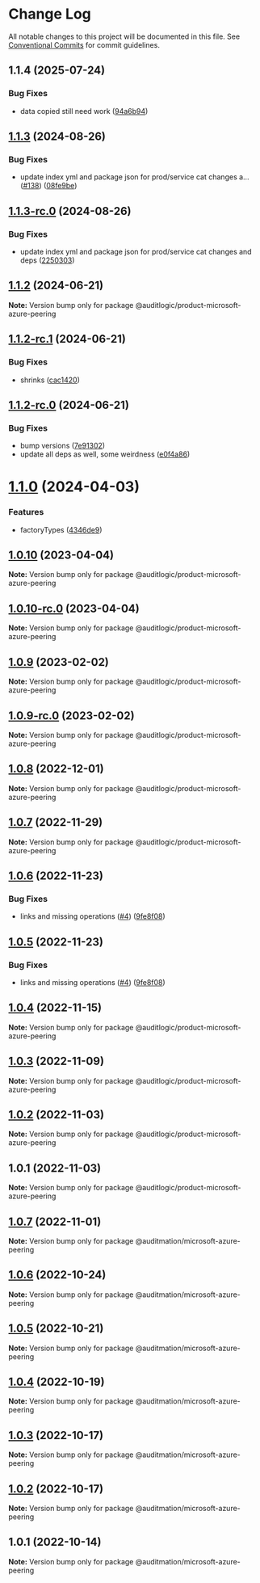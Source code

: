 # Change Log

All notable changes to this project will be documented in this file.
See [Conventional Commits](https://conventionalcommits.org) for commit guidelines.

## 1.1.4 (2025-07-24)


### Bug Fixes

* data copied still need work ([94a6b94](https://github.com/zerobias-org/product/commit/94a6b942fb0516367548599d739529536132755a))





## [1.1.3](https://github.com/auditlogic/product/compare/@auditlogic/product-microsoft-azure-peering@1.1.2...@auditlogic/product-microsoft-azure-peering@1.1.3) (2024-08-26)


### Bug Fixes

* update index yml and package json for prod/service cat changes a… ([#138](https://github.com/auditlogic/product/issues/138)) ([08fe9be](https://github.com/auditlogic/product/commit/08fe9beb1c8457462a19bc69caa02e6212d97e1a))





## [1.1.3-rc.0](https://github.com/auditlogic/product/compare/@auditlogic/product-microsoft-azure-peering@1.1.2...@auditlogic/product-microsoft-azure-peering@1.1.3-rc.0) (2024-08-26)


### Bug Fixes

* update index yml and package json for prod/service cat changes and deps ([2250303](https://github.com/auditlogic/product/commit/225030363a363608240135b7ebed386b28f01e4b))





## [1.1.2](https://github.com/auditlogic/product/compare/@auditlogic/product-microsoft-azure-peering@1.1.2-rc.1...@auditlogic/product-microsoft-azure-peering@1.1.2) (2024-06-21)

**Note:** Version bump only for package @auditlogic/product-microsoft-azure-peering





## [1.1.2-rc.1](https://github.com/auditlogic/product/compare/@auditlogic/product-microsoft-azure-peering@1.1.2-rc.0...@auditlogic/product-microsoft-azure-peering@1.1.2-rc.1) (2024-06-21)


### Bug Fixes

* shrinks ([cac1420](https://github.com/auditlogic/product/commit/cac14200fefcd8183ab69fe89a47bd3f70f563e9))





## [1.1.2-rc.0](https://github.com/auditlogic/product/compare/@auditlogic/product-microsoft-azure-peering@1.1.0...@auditlogic/product-microsoft-azure-peering@1.1.2-rc.0) (2024-06-21)


### Bug Fixes

* bump versions ([7e91302](https://github.com/auditlogic/product/commit/7e913023b8b312150ed7762c32fbbe616be71de5))
* update all deps as well, some weirdness ([e0f4a86](https://github.com/auditlogic/product/commit/e0f4a864714e2d3de6bbf3da014d5312fe53be2f))





# [1.1.0](https://github.com/auditlogic/product/compare/@auditlogic/product-microsoft-azure-peering@1.0.10...@auditlogic/product-microsoft-azure-peering@1.1.0) (2024-04-03)


### Features

* factoryTypes ([4346de9](https://github.com/auditlogic/product/commit/4346de92693aee892fccf725338ffc7b80ab182b))





## [1.0.10](https://github.com/auditlogic/product/compare/@auditlogic/product-microsoft-azure-peering@1.0.9...@auditlogic/product-microsoft-azure-peering@1.0.10) (2023-04-04)

**Note:** Version bump only for package @auditlogic/product-microsoft-azure-peering





## [1.0.10-rc.0](https://github.com/auditlogic/product/compare/@auditlogic/product-microsoft-azure-peering@1.0.9...@auditlogic/product-microsoft-azure-peering@1.0.10-rc.0) (2023-04-04)

**Note:** Version bump only for package @auditlogic/product-microsoft-azure-peering





## [1.0.9](https://github.com/auditlogic/product/compare/@auditlogic/product-microsoft-azure-peering@1.0.8...@auditlogic/product-microsoft-azure-peering@1.0.9) (2023-02-02)

**Note:** Version bump only for package @auditlogic/product-microsoft-azure-peering





## [1.0.9-rc.0](https://github.com/auditlogic/product/compare/@auditlogic/product-microsoft-azure-peering@1.0.8...@auditlogic/product-microsoft-azure-peering@1.0.9-rc.0) (2023-02-02)

**Note:** Version bump only for package @auditlogic/product-microsoft-azure-peering





## [1.0.8](https://github.com/auditlogic/product/compare/@auditlogic/product-microsoft-azure-peering@1.0.7...@auditlogic/product-microsoft-azure-peering@1.0.8) (2022-12-01)

**Note:** Version bump only for package @auditlogic/product-microsoft-azure-peering





## [1.0.7](https://github.com/auditlogic/product/compare/@auditlogic/product-microsoft-azure-peering@1.0.6...@auditlogic/product-microsoft-azure-peering@1.0.7) (2022-11-29)

**Note:** Version bump only for package @auditlogic/product-microsoft-azure-peering





## [1.0.6](https://github.com/auditlogic/product/compare/@auditlogic/product-microsoft-azure-peering@1.0.4...@auditlogic/product-microsoft-azure-peering@1.0.6) (2022-11-23)


### Bug Fixes

* links and missing operations ([#4](https://github.com/auditlogic/product/issues/4)) ([9fe8f08](https://github.com/auditlogic/product/commit/9fe8f08fe7c57fdb79f991ac35bd6ac2e7dcad38))





## [1.0.5](https://github.com/auditlogic/product/compare/@auditlogic/product-microsoft-azure-peering@1.0.4...@auditlogic/product-microsoft-azure-peering@1.0.5) (2022-11-23)


### Bug Fixes

* links and missing operations ([#4](https://github.com/auditlogic/product/issues/4)) ([9fe8f08](https://github.com/auditlogic/product/commit/9fe8f08fe7c57fdb79f991ac35bd6ac2e7dcad38))





## [1.0.4](https://github.com/auditlogic/product/compare/@auditlogic/product-microsoft-azure-peering@1.0.3...@auditlogic/product-microsoft-azure-peering@1.0.4) (2022-11-15)

**Note:** Version bump only for package @auditlogic/product-microsoft-azure-peering





## [1.0.3](https://github.com/auditlogic/product/compare/@auditlogic/product-microsoft-azure-peering@1.0.2...@auditlogic/product-microsoft-azure-peering@1.0.3) (2022-11-09)

**Note:** Version bump only for package @auditlogic/product-microsoft-azure-peering





## [1.0.2](https://github.com/auditlogic/product/compare/@auditlogic/product-microsoft-azure-peering@1.0.1...@auditlogic/product-microsoft-azure-peering@1.0.2) (2022-11-03)

**Note:** Version bump only for package @auditlogic/product-microsoft-azure-peering





## 1.0.1 (2022-11-03)

**Note:** Version bump only for package @auditlogic/product-microsoft-azure-peering





## [1.0.7](https://github.com/auditmation/store-content/compare/@auditmation/microsoft-azure-peering@1.0.6...@auditmation/microsoft-azure-peering@1.0.7) (2022-11-01)

**Note:** Version bump only for package @auditmation/microsoft-azure-peering





## [1.0.6](https://github.com/auditmation/store-content/compare/@auditmation/microsoft-azure-peering@1.0.5...@auditmation/microsoft-azure-peering@1.0.6) (2022-10-24)

**Note:** Version bump only for package @auditmation/microsoft-azure-peering





## [1.0.5](https://github.com/auditmation/store-content/compare/@auditmation/microsoft-azure-peering@1.0.4...@auditmation/microsoft-azure-peering@1.0.5) (2022-10-21)

**Note:** Version bump only for package @auditmation/microsoft-azure-peering





## [1.0.4](https://github.com/auditmation/store-content/compare/@auditmation/microsoft-azure-peering@1.0.3...@auditmation/microsoft-azure-peering@1.0.4) (2022-10-19)

**Note:** Version bump only for package @auditmation/microsoft-azure-peering





## [1.0.3](https://github.com/auditmation/store-content/compare/@auditmation/microsoft-azure-peering@1.0.2...@auditmation/microsoft-azure-peering@1.0.3) (2022-10-17)

**Note:** Version bump only for package @auditmation/microsoft-azure-peering





## [1.0.2](https://github.com/auditmation/store-content/compare/@auditmation/microsoft-azure-peering@1.0.1...@auditmation/microsoft-azure-peering@1.0.2) (2022-10-17)

**Note:** Version bump only for package @auditmation/microsoft-azure-peering





## 1.0.1 (2022-10-14)

**Note:** Version bump only for package @auditmation/microsoft-azure-peering
